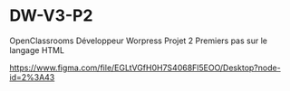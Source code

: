 # DW-V3-P2

OpenClassrooms Développeur Worpress Projet 2 Premiers pas sur le langage HTML

https://www.figma.com/file/EGLtVGfH0H7S4068Fl5EOO/Desktop?node-id=2%3A43
